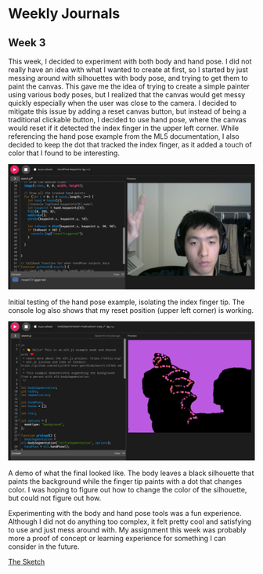 # Weekly Journals

## Week 3



This week, I decided to experiment with both body and hand pose. I did not really have an idea with what I wanted to create at first, so I started by just messing around with silhouettes with body pose, and trying to get them to paint the canvas. This gave me the idea of trying to create a simple painter using various body poses, but I realized that the canvas would get messy quickly especially when the user was close to the camera. I decided to mitigate this issue by adding a reset canvas button, but instead of being a traditional clickable button, I decided to use hand pose, where the canvas would reset if it detected the index finger in the upper left corner. While referencing the hand pose example from the ML5 documentation, I also decided to keep the dot that tracked the index finger, as it added a touch of color that I found to be interesting. 

![image](handPoseTest.png)

Initial testing of the hand pose example, isolating the index finger tip. The console log also shows that my reset position (upper left corner) is working. 

![image](bodyPaintFinal.png)

A demo of what the final looked like. The body leaves a black silhouette that paints the background while the finger tip paints with a dot that changes color. I was hoping to figure out how to change the color of the silhouette, but could not figure out how. 

Experimenting with the body and hand pose tools was a fun experience. Although I did not do anything too complex, it felt pretty cool and satisfying to use and just mess around with. My assignment this week was probably more a proof of concept or learning experience for something I can consider in the future. 

[The Sketch](https://editor.p5js.org/rqu/sketches/T3-IqUhw6)
